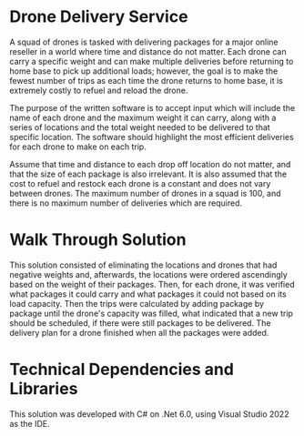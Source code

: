 # Drone Delivery Service
A squad of drones is tasked with delivering packages for a major online reseller in a world
where time and distance do not matter. Each drone can carry a specific weight and can make
multiple deliveries before returning to home base to pick up additional loads; however, the goal
is to make the fewest number of trips as each time the drone returns to home base, it is
extremely costly to refuel and reload the drone.

The purpose of the written software is to accept input which will include the name of each
drone and the maximum weight it can carry, along with a series of locations and the total weight
needed to be delivered to that specific location. The software should highlight the most efficient
deliveries for each drone to make on each trip.

Assume that time and distance to each drop off location do not matter, and that the size of
each package is also irrelevant. It is also assumed that the cost to refuel and restock each
drone is a constant and does not vary between drones. The maximum number of drones in a
squad is 100, and there is no maximum number of deliveries which are required.

# Walk Through Solution
This solution consisted of eliminating the locations and drones that had negative weights and, afterwards, 
the locations were ordered ascendingly based on the weight of their packages. Then, for each drone, 
it was verified what packages it could carry and what packages it could not based on its load capacity. 
Then the trips were calculated by adding package by package until the drone's capacity was filled, 
what indicated that a new trip should be scheduled, if there were still packages to be delivered.
The delivery plan for a drone finished when all the packages were added.

# Technical Dependencies and Libraries
This solution was developed with C# on .Net 6.0, using Visual Studio 2022 as the IDE.
